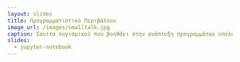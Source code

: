 ```yaml
---
layout: slides
title: Προγραμματιστικό Περιβάλλον
image_url: /images/smalltalk.jpg
caption: Σουίτα λογισμικού που βοηθάει στην ανάπτυξη προγραμμάτων υπολογιστή.
slides:
  - jupyter-notebook
---
```

